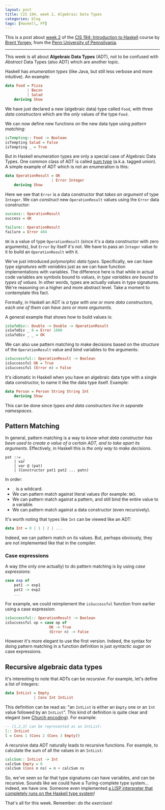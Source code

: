 ```yaml
---
layout: post
title: CIS 194, week 2, Algebraic Data Types
categories: blog
tags: [Haskell, FP]
---
```


This is a post about [week 2](https://www.seas.upenn.edu/~cis194/lectures/02-ADTs.html) of the [CIS 194: Introduction to Haskell](https://www.seas.upenn.edu/~cis194/) course by [Brent Yorgey](https://www.cis.upenn.edu/~byorgey/), from the [Penn University of Pennsilvania](https://www.upenn.edu/).

----

This week is all about **Algebraic Data Types** (ADT), not to be confused with *Abstract* Data Types (also ADT) which are another topic.

Haskell has *enumeration types* (like Java, but still less verbose and more intuitive). An example:

```haskell
data Food = Pizza
	      | Bacon
		  | Salad
	deriving Show
```

We have just declared a new (algebraic data) type called `Food`, with three *data constructors* which are the *only* values of the type `Food`.

We can now define new functions on the new data type using *pattern matching*:

```haskell
isTempting:: Food -> Boolean
isTempting Salad = False
isTempting _ = True
```

But in Haskell enumeration types are only a special case of Algebraic Data Types. One common class of ADT is called [sum type](https://en.wikipedia.org/wiki/Sum_type) (a.k.a. tagged union). A simple example of ADT which is not an enumeration is this:

```haskell
data OperationResult = OK
                     | Error Integer
	deriving Show
```

Here we see that `Error` is a data constructor that *takes an argument* of type `Integer`. We can *construct* new `OperationResult` values using the `Error` data constructor:

```haskell
success:: OperationResult
success = OK

failure:: OperationResult
failure = Error 404
```

`OK` is a value of type `OperationResult` (since it's a data constructor with zero arguments), but `Error` by itself it's not. We have to pass an `Integer` value to it to build an `OperationResult` with it. 

We've just introduced *polymorphic data types*. Specifically, we can have *type signatures with variables* just as we can have function implementations with variables. The difference here is that while in actual code variables are symbols bound to *values*, in *type variables are bound to types of values*. In other words, types are actually values in type signatures. We're reasoning on a higher and more abstract level. Take a moment to contemplate this fact.

Formally, in Haskell an ADT is *a type with one or more data constructors, each one of them can have zero or more arguments*.

A general example that shows how to build values is:

```haskell
isSafeDiv:: Double -> Double -> OperationResult
isSafeDiv _ 0 = Error 1000
isSafeDiv _ _ = OK
```

We can also use pattern matching to make decisions based on the *structure* of the `OperationResult` value and bind variables to the arguments:

```haskell
isSuccessful:: OperationResult -> Boolean
isSuccessful OK = True
isSuccessful (Error n) = False
```

It's idiomatic in Haskell when you have an algebraic data type with a single data constructor, to name it like the data type itself. Example:

```haskell
data Person = Person String String Int
	deriving Show
```

This can be done since *types and data constructors live in separate namespaces*.

## Pattern Matching

In general, pattern matching is a way to *know what data constructor has been used to create a value of a certain ADT, and to take apart its arguments*. Effectively, in Haskell this is *the only way to make decisions*.

```
pat ::= _
	| var
	| var @ (pat)
	| (Constructor pat1 pat2 ... patn)	
```
In order:

* `_` is a wildcard.
* We can pattern match against literal values (for example: `OK`).
* We can pattern match against a pattern, and still bind the entire value to a variable.
* We can pattern match against a data constructor (even recursively).

It's worth noting that types like `Int` can be viewed like an ADT:

```haskell
data Int = 0 | 1 | 2 | ...
```

Indeed, we can pattern match on its values. But, perhaps obviously, they are not implemented like that in the compiler.

### Case expressions

A way (the only one actually) to do pattern matching is by using *case expressions*:

```haskell
case exp of
	pat1 -> exp1
	pat2 -> exp2
	...
```

For example, we could reimplement the `isSuccessful` function from earlier using a case expression:

```haskell
isSuccessful:: OperationResult -> Boolean
isSuccessful op = case op of
	                OK -> True
					(Error n) -> False
```

However it's more elegant to use the first version. Indeed, the syntax for doing pattern matching in a function definition is just *syntactic sugar* on case expressions.

## Recursive algebraic data types

It's interesting to note that ADTs can be *recursive*. For example, let's define a list of integers:

```haskell
data IntList = Empty
	         | Cons Int IntList
```

This definition can be read as: "an `IntList` is either an `Empty` one or an `Int` value followed by an `IntList`". This kind of definition is quite clear and elegant (see [Church encoding](https://en.wikipedia.org/wiki/Church_encoding)). For example:

```haskell
-- [1,2,3] can be represented as an IntList:
l:: IntList
l = Cons 1 (Cons 2 (Cons 3 Empty))
```

A recursive data ADT naturally leads to recursive functions. For example, to calculate the sum of all the values in an `IntList`:

```haskell
calcSum:: IntList -> Int
calcSum Empty = 0
calcSum (Cons n ns) = n + calcSum ns
```

So, we've seen so far that type signatures can have variables, and can be recursive. Sounds like we could have a Turing-complete type system... indeed, we have one. Someone even implemented [a LISP interpreter that completely runs on the Haskell type system](https://github.com/seliopou/typo)!

That's all for this week. Remember: *do the exercises*!
